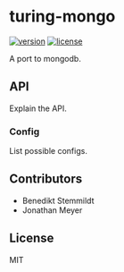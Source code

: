 # turing-mongo

[![version](https://img.shields.io/npm/v/turing-mongo.svg)](https://www.npmjs.com/package/turing-mongo) [![license](https://img.shields.io/npm/l/turing-mongo.svg)](./LICENSE)

A port to mongodb.

## API

Explain the API.

### Config

List possible configs.

## Contributors

- Benedikt Stemmildt
- Jonathan Meyer

## License

MIT
